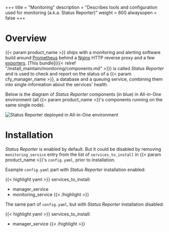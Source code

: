 +++
title = "Monitoring"
description = "Describes tools and configuration used for monitoring (a.k.a. Status Reporter)"
weight = 600
alwaysopen = false
+++

# Overview

{{< param product_name >}} ships with a monitoring and alerting software build around
[Prometheus](https://prometheus.io/) behind a [Nginx](https://www.nginx.org) HTTP reverse proxy
and a few [exporters](https://prometheus.io/docs/instrumenting/exporters/).
[This bundle]({{< relref "/install_maintain/monitoring/components.md" >}}) is called _Status Reporter_ and is used to check
and report on the status of a {{< param cfy_manager_name >}}, a database and a queuing service,
combining them into single information about the services' health.

Below is the diagram of _Status Reporter_ components (in blue) in All-in-One environment (all
{{< param product_name >}}'s components running on the same single node).

![Status Reporter deployed in All-in-One environment]( /images/monitoring/status_reporter_aio.svg )


# Installation

_Status Reporter_ is enabled by default.  But it could be disabled by removing
`monitoring_service` entry from the list of `services_to_install` in {{< param product_name >}}'s
`config.yaml`, prior to installation.

Example `config.yaml` part with _Status Reporter_ installation enabled:

{{< highlight yaml >}}
services_to_install:
  - manager_service
  - monitoring_service
{{< /highlight >}}

The same part of `config.yaml`, but with _Status Reporter_ installation disabled:

{{< highlight yaml >}}
services_to_install:
  - manager_service
{{< /highlight >}}

